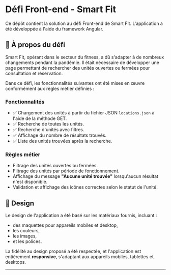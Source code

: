 # Défi Front-end - Smart Fit

Ce dépôt contient la solution au défi Front-end de Smart Fit. L'application a été développée à l'aide du framework Angular.

## 📖 À propos du défi  
Smart Fit, opérant dans le secteur du fitness, a dû s'adapter à de nombreux changements pendant la pandémie. Il était nécessaire de développer une page permettant de rechercher des unités ouvertes ou fermées pour consultation et réservation.

Dans ce défi, les fonctionnalités suivantes ont été mises en œuvre conformément aux règles métier définies :

### Fonctionnalités  
- ✅ Chargement des unités à partir du fichier JSON `locations.json` à l'aide de la méthode GET.  
- ✅ Recherche de toutes les unités.  
- ✅ Recherche d'unités avec filtres.  
- ✅ Affichage du nombre de résultats trouvés.  
- ✅ Liste des unités trouvées après la recherche.  

### Règles métier  
- Filtrage des unités ouvertes ou fermées.  
- Filtrage des unités par période de fonctionnement.  
- Affichage du message **"Aucune unité trouvée"** lorsqu'aucun résultat n'est disponible.  
- Validation et affichage des icônes correctes selon le statut de l'unité.  

## 🎨 Design  
Le design de l'application a été basé sur les matériaux fournis, incluant :  
- des maquettes pour appareils mobiles et desktop,  
- les couleurs,  
- les images,  
- et les polices.

La fidélité au design proposé a été respectée, et l'application est entièrement **responsive**, s'adaptant aux appareils mobiles, tablettes et desktops.

---
